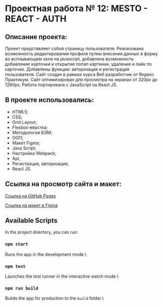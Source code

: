 # Проектная работа № 12: MESTO - REACT - AUTH

## **Описание проекта:**

Проект представляет собой страницу пользователя. Реализована возможность редактирования профиля путем внесения данных в форму во всплывающем окне на javascript, добавлена возможность добавление карточки и открытие попап картинки, удаление и лайк по карточке. Добавлены функции: авторизация и регистрация пользователя. Сайт создан в рамках курса Веб разработчик от Яндекс Практикум. Сайт оптимизирован для просмотра на экранах от 320px до 1280px. Работа портирована с JavaScript на React JS.

## **В проекте использовались:**

* HTML5;
* CSS;
* Grid Layout;
* Flexbox-вёрстка;
* Методология БЭМ;
* ООП;
* Макет Figma;
* Java Script;
* Настройка Webpack;
* Api,
* Регистрация, авторизация,
* React JS.

## **Ссылка на просмотр сайта и макет:**

[Ссылка на GitHub Pages](https://nataly2898.github.io/react-mesto-auth/)

[Ссылка на макет в Figma](https://www.figma.com/file/kRVLKwYG3d1HGLvh7JFWRT/JavaScript.-Sprint-6?node-id=0%3A1)


## Available Scripts

In the project directory, you can run:

### `npm start`
Runs the app in the development mode.\

### `npm test`
Launches the test runner in the interactive watch mode.\


### `npm run build`
Builds the app for production to the `build` folder.\

